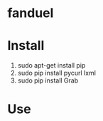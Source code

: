 fanduel
=======

Install
=======
1. sudo apt-get install pip
2. sudo pip install pycurl lxml
3. sudo pip install Grab

Use
===

